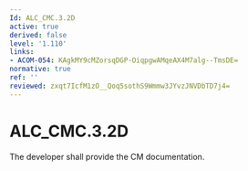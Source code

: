 ```yaml
---
Id: ALC_CMC.3.2D
active: true
derived: false
level: '1.110'
links:
- ACOM-054: KAgkMY9cMZorsqDGP-OiqpgwAMqeAX4M7alg--TmsDE=
normative: true
ref: ''
reviewed: zxqt7IcfM1zO__Qoq5sothS9Wmmw3JYvzJNVDbTD7j4=
---
```


# ALC_CMC.3.2D

The developer shall provide the CM documentation.